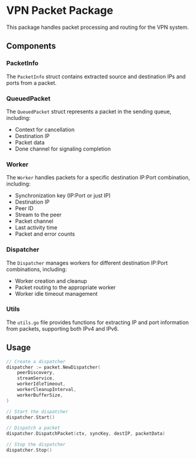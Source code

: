 # VPN Packet Package

This package handles packet processing and routing for the VPN system.

## Components

### PacketInfo

The `PacketInfo` struct contains extracted source and destination IPs and ports from a packet.

### QueuedPacket

The `QueuedPacket` struct represents a packet in the sending queue, including:

- Context for cancellation
- Destination IP
- Packet data
- Done channel for signaling completion

### Worker

The `Worker` handles packets for a specific destination IP:Port combination, including:

- Synchronization key (IP:Port or just IP)
- Destination IP
- Peer ID
- Stream to the peer
- Packet channel
- Last activity time
- Packet and error counts

### Dispatcher

The `Dispatcher` manages workers for different destination IP:Port combinations, including:

- Worker creation and cleanup
- Packet routing to the appropriate worker
- Worker idle timeout management

### Utils

The `utils.go` file provides functions for extracting IP and port information from packets, supporting both IPv4 and IPv6.

## Usage

```go
// Create a dispatcher
dispatcher := packet.NewDispatcher(
    peerDiscovery,
    streamService,
    workerIdleTimeout,
    workerCleanupInterval,
    workerBufferSize,
)

// Start the dispatcher
dispatcher.Start()

// Dispatch a packet
dispatcher.DispatchPacket(ctx, syncKey, destIP, packetData)

// Stop the dispatcher
dispatcher.Stop()
```
